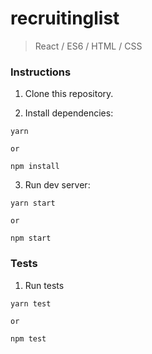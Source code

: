 # recruitinglist
>React / ES6 / HTML / CSS

### Instructions

1. Clone this repository.

2. Install dependencies:

```shell
yarn 

or

npm install
```

3. Run dev server:

```shell
yarn start

or

npm start
```

### Tests

1. Run tests

```shell
yarn test

or

npm test
```
